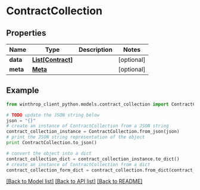 # ContractCollection


## Properties
Name | Type | Description | Notes
------------ | ------------- | ------------- | -------------
**data** | [**List[Contract]**](Contract.md) |  | [optional] 
**meta** | [**Meta**](Meta.md) |  | [optional] 

## Example

```python
from winthrop_client_python.models.contract_collection import ContractCollection

# TODO update the JSON string below
json = "{}"
# create an instance of ContractCollection from a JSON string
contract_collection_instance = ContractCollection.from_json(json)
# print the JSON string representation of the object
print ContractCollection.to_json()

# convert the object into a dict
contract_collection_dict = contract_collection_instance.to_dict()
# create an instance of ContractCollection from a dict
contract_collection_form_dict = contract_collection.from_dict(contract_collection_dict)
```
[[Back to Model list]](../README.md#documentation-for-models) [[Back to API list]](../README.md#documentation-for-api-endpoints) [[Back to README]](../README.md)


